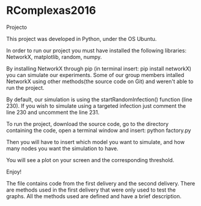 # RComplexas2016
Projecto

This project was developed in Python, under the OS Ubuntu.

In order to run our project you must have installed the following libraries:
NetworkX, matplotlib, random, numpy.

By installing NetworkX through pip (in terminal insert: pip install networkX) you can simulate our experiments. Some of our group members intalled NetworkX using other methods(the source code on Git) and weren't able to run the project.

By default, our simulation is using the startRandomInfection() function (line 230). If you wish to simulate using a targeted infection just comment the line 230 and uncomment the line 231. 

To run the project, download the source code, go to the directory containing the code, open a terminal window and insert:
python factory.py

Then you will have to insert which model you want to simulate, and how many nodes you want the simulation to have.

You will see a plot on your screen and the corresponding threshold.

Enjoy!

The file contains code from the first delivery and the second delivery. There are methods used in the first delivery that were only used to test the graphs. All the methods used are defined and have a brief description.
